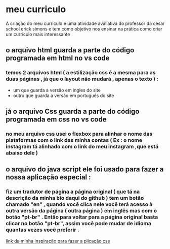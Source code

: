 # meu curriculo
A criação do meu curriculo é uma atividade avaliativa do professor da cesar school erick simons e tem como objetivo nos ensinar na prática como criar um curriculo mais interessante 

## o arquivo html guarda a parte do código programada em html no vs code 
### temos 2 arquivos html ( a estilização css é a mesma para as duas páginas , já que o layout não mudará , apenas o texto )  : 
* um que guarda a versão em ingles do site 
* outro que guarda a versão em português do site
  
## já o arquivo Css guarda a parte do código programada em css no vs code 
### no meu arquivo css usei o flexbox para alinhar o nome das plataformas com o link das minha contas ( Ex : o nome instagram tá alinhado com o link do meu instagram ,que está abaixo dele ) 

## o arquivo do java script ele foi usado para fazer a nossa aplicação especial :
### fiz um tradutor de página a página original ( que tá na descrição da minha bio daqui do github ) tem um botão chamado "en" , quando você clica nele você terá acesso à outra versão da página ( outra página ) em inglês mas com o botão "pt-br" . Então para voltar para a página original basta clicar no botão "pt-br", assim você pode mudar de idioma quantas      vezes você preferir .
[link da minha inspiração para fazer a plicação css](https://www.delftstack.com/pt/howto/javascript/javascript-toggle-button/)
